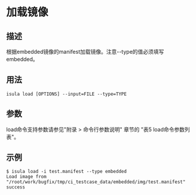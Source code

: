 # 加载镜像<a name="ZH-CN_TOPIC_0184808132"></a>

## 描述<a name="zh-cn_topic_0183111395_section15590511125913"></a>

根据embedded镜像的manifest加载镜像。注意--type的值必须填写embedded。

## 用法<a name="zh-cn_topic_0183111395_section18519112211596"></a>

```
isula load [OPTIONS] --input=FILE --type=TYPE
```

## 参数<a name="zh-cn_topic_0183111395_section19828183395920"></a>

load命令支持参数请参见"附录 > 命令行参数说明" 章节的 "表5 load命令参数列表"。

## 示例<a name="zh-cn_topic_0183111395_section14212545135918"></a>

```
$ isula load -i test.manifest --type embedded
Load image from "/root/work/bugfix/tmp/ci_testcase_data/embedded/img/test.manifest" success
```

